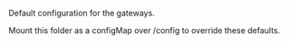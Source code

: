 Default configuration for the gateways.

Mount this folder as a configMap over /config to override these defaults.
